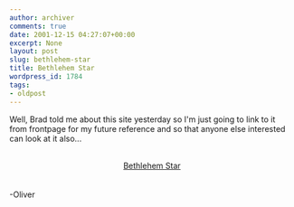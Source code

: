 ```yaml
---
author: archiver
comments: true
date: 2001-12-15 04:27:07+00:00
excerpt: None
layout: post
slug: bethlehem-star
title: Bethlehem Star
wordpress_id: 1784
tags:
- oldpost
---
```


Well, Brad told me about this site yesterday so I'm just going to link to it from frontpage for my future reference and so that anyone else interested can look at it also...<br /><br /><center><a href=http://www.bethlehemstar.net/ target="_blank">Bethlehem Star</a></center><br /><br />-Oliver
